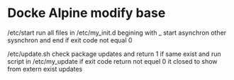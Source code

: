 # Docke Alpine modify base
/etc/start run all files in /etc/my_init.d begining with _ start asynchron other sysnchron and end if exit code not equal 0

/etc/update.sh check package updates and return 1 if same exist and run script in /etc/my_update if exit code return not equel 0 it closed to show from extern exist updates 
